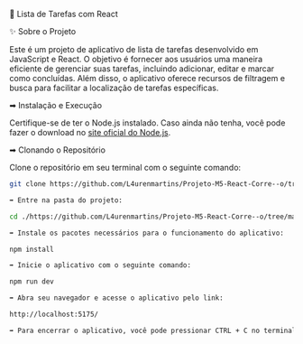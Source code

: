 📃 Lista de Tarefas com React

✨ Sobre o Projeto

Este é um projeto de aplicativo de lista de tarefas desenvolvido em JavaScript e React. O objetivo é fornecer aos usuários uma maneira eficiente de gerenciar suas tarefas, incluindo adicionar, editar e marcar como concluídas. Além disso, o aplicativo oferece recursos de filtragem e busca para facilitar a localização de tarefas específicas.

➡ Instalação e Execução

Certifique-se de ter o Node.js instalado. Caso ainda não tenha, você pode fazer o download no [site oficial do Node.js](https://nodejs.org/).

➡ Clonando o Repositório

Clone o repositório em seu terminal com o seguinte comando:

```bash
git clone https://github.com/L4urenmartins/Projeto-M5-React-Corre--o/tree/master/ToDoList

➡ Entre na pasta do projeto:

cd ./https://github.com/L4urenmartins/Projeto-M5-React-Corre--o/tree/master/ToDoList

➡ Instale os pacotes necessários para o funcionamento do aplicativo:

npm install

➡ Inicie o aplicativo com o seguinte comando:

npm run dev

➡ Abra seu navegador e acesse o aplicativo pelo link:

http://localhost:5175/

➡ Para encerrar o aplicativo, você pode pressionar CTRL + C no terminal.


